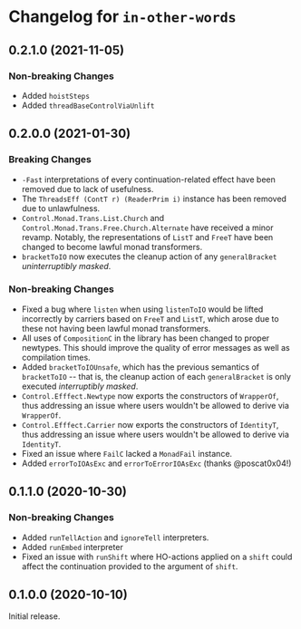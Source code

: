 # Changelog for `in-other-words`

## 0.2.1.0 (2021-11-05)
### Non-breaking Changes
* Added `hoistSteps`
* Added `threadBaseControlViaUnlift`

## 0.2.0.0 (2021-01-30)
### Breaking Changes
* `-Fast` interpretations of every continuation-related effect have been removed due
  to lack of usefulness.
* The `ThreadsEff (ContT r) (ReaderPrim i)` instance has been removed due to unlawfulness.
* `Control.Monad.Trans.List.Church` and `Control.Monad.Trans.Free.Church.Alternate` have
    received a minor revamp. Notably, the representations of `ListT` and `FreeT` have been
    changed to become lawful monad transformers.
* `bracketToIO` now executes the cleanup action of any `generalBracket`
    _uninterruptibly masked_.

### Non-breaking Changes
* Fixed a bug where `listen` when using `listenToIO` would be lifted incorrectly by carriers
    based on `FreeT` and `ListT`, which arose due to these not having been lawful
    monad transformers.
* All uses of `CompositionC` in the library has been changed to proper newtypes.
    This should improve the quality of error messages as well as compilation times.
* Added `bracketToIOUnsafe`, which has the previous semantics of `bracketToIO`
    -- that is, the cleanup action of each `generalBracket` is only executed
    _interruptibly masked_.
* `Control.Efffect.Newtype` now exports the constructors of `WrapperOf`, thus
     addressing an issue where users wouldn't be allowed to derive via `WrapperOf`.
* `Control.Efffect.Carrier` now exports the constructors of `IdentityT`, thus
     addressing an issue where users wouldn't be allowed to derive via `IdentityT`.
* Fixed an issue where `FailC` lacked a `MonadFail` instance.
* Added `errorToIOAsExc` and `errorToErrorIOAsExc` (thanks @poscat0x04!)


## 0.1.1.0 (2020-10-30)
### Non-breaking Changes
* Added `runTellAction` and `ignoreTell` interpreters.
* Added `runEmbed` interpreter
* Fixed an issue with `runShift` where HO-actions applied on a `shift` could affect the continuation provided to the argument of `shift`.


## 0.1.0.0 (2020-10-10)
Initial release.
